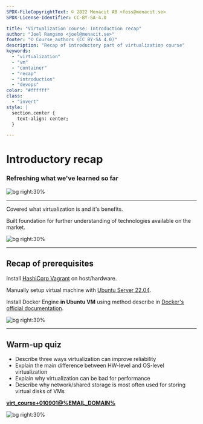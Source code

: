 ```yaml
---
SPDX-FileCopyrightText: © 2022 Menacit AB <foss@menacit.se>
SPDX-License-Identifier: CC-BY-SA-4.0

title: "Virtualization course: Introduction recap"
author: "Joel Rangsmo <joel@menacit.se>"
footer: "© Course authors (CC BY-SA 4.0)"
description: "Recap of introductory part of virtualization course"
keywords:
  - "virtualization"
  - "vm"
  - "container"
  - "recap"
  - "introduction"
  - "devops"
color: "#ffffff"
class:
  - "invert"
style: |
  section.center {
    text-align: center;
  }

---
```

<!-- _footer: "© Course authors (CC BY-SA 4.0) - Image: © Bixentro (CC BY 2.0)" -->
# Introductory recap
### Refreshing what we've learned so far

![bg right:30%](images/09-pcb_baby.jpg)

<!--
TODO
-->

---
<!-- _footer: "© Course authors (CC BY-SA 4.0) - Image: © John Regan (CC BY 2.0)" -->
Covered what virtualization is and it's benefits.  
  
Built foundation for further understanding of technologies available on the market.

![bg right:30%](images/09-turtle.jpg)

<!--
TODO
-->

---
<!-- _footer: "© Course authors (CC BY-SA 4.0) - Image: © Kojach (CC BY 2.0)" -->
## Recap of prerequisites
Install [HashiCorp Vagrant](https://developer.hashicorp.com/vagrant/downloads) on host/hardware.  
  
Manually setup virtual machine with [Ubuntu Server 22.04](https://ubuntu.com/download/server).  

Install Docker Engine **in Ubuntu VM** using method describe in
[Docker's official documentation](https://docs.docker.com/engine/install/ubuntu/).

![bg right:30%](images/09-glitch_face.jpg)

<!--
TODO
-->

---
<!-- _footer: "© Course authors (CC BY-SA 4.0) - Image: © Reid Campbell (CC0 1.0)" -->
## Warm-up quiz
- Describe three ways virtualization can improve reliability
- Explain the main difference between HW-level and OS-level virtualization 
- Explain why virtualization can be bad for performance
- Describe why network/shared storage is most often used for storing virtual disks of VMs
  
**[virt_course+010901@%EMAIL_DOMAIN%](mailto:virt_course+010901@%EMAIL_DOMAIN%)**

![bg right:30%](images/09-minerals.jpg)

<!--
TODO
-->
